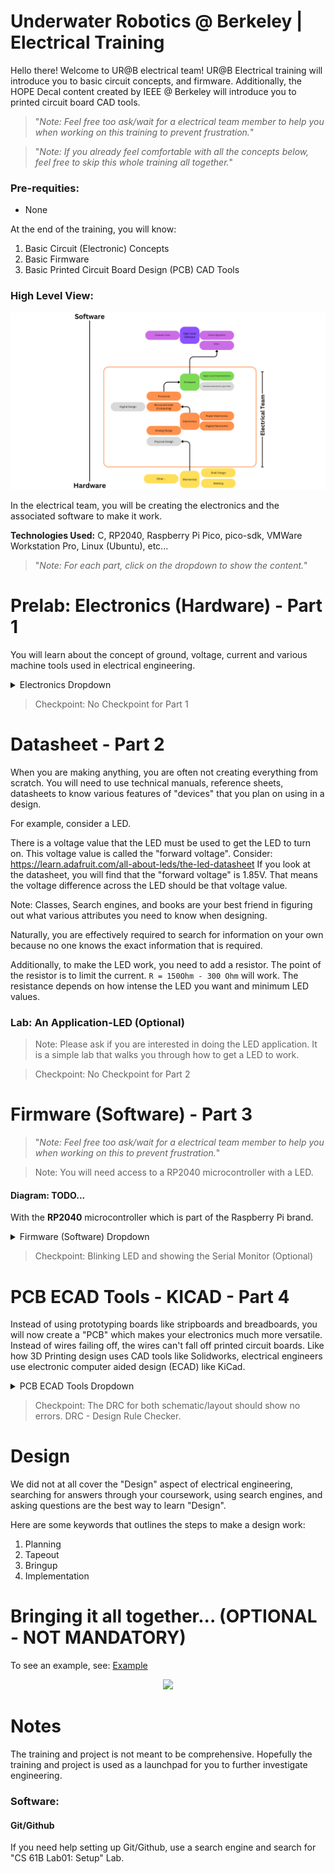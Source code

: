 # Underwater Robotics @ Berkeley | Electrical Training

Hello there! Welcome to UR@B electrical team! UR@B Electrical training will introduce you to basic circuit concepts, and firmware. Additionally, the HOPE Decal content created by IEEE @ Berkeley will introduce you to printed circuit board CAD tools. 

> "*Note: Feel free too ask/wait for a electrical team member to help you when working on this training to prevent frustration.*"

> "*Note: If you already feel comfortable with all the concepts below, feel free to skip this whole training all together.*"

### Pre-requities:
- None

At the end of the training, you will know: 

1. Basic Circuit (Electronic) Concepts
2. Basic Firmware
3. Basic Printed Circuit Board Design (PCB) CAD Tools 

### High Level View:
<p align="center">
    <img src="./imgs//urclub_highlevel_overview.png"/>
</p>
In the electrical team, you will be creating the electronics and the associated software to make it work. 

<br>

**Technologies Used:** C, RP2040, Raspberry Pi Pico, pico-sdk, VMWare Workstation Pro, Linux (Ubuntu), etc...

> "*Note: For each part, click on the dropdown to show the content.*"


# Prelab: Electronics (Hardware) - Part 1

You will learn about the concept of ground, voltage, current and various machine tools used in electrical engineering. 

<details>
<summary>Electronics Dropdown</summary>

## Current
Current is the rate at which electrons (particles) flow. Remember that particles are physical in nature. 

## Voltage 
Particles will stay still unless there is enough pressure to get them moving. Voltage is the difference in electric potential energy between two points. 
It is the **"Push"** that gives pressure to push electrons (particles) through a circuit. 

## Reference Voltage (Ground) 
<p align="center">
    <img height="200px" src="./imgs/reference_mountain.png"/>
</p>
Reference voltage commonly referred to as **ground** is a value that can be used with respect to everything else. 
One example is that "Earth ground" can be used as the reference voltage but most times the reference voltage is relative to the application. 

</br>

**"Common" ground** is the reference voltage that is shared across
the whole application. 

> **V_GND = 0 V**

Most times, zero volts are used as the reference voltage to make calculations easier.  

Note that the reference voltage may not necessarily be 0 volts, It can be any value as long as the circuit designer is consistent. 

## Resistance
Resistance is the opposition to the flow of current. Everything has resistance including wires itself. 

## Ohm Law
<p align="center">
    <img height="200px" src="./imgs//Ohms-law.jpg"/>
</p>
Image Credits: Build-electronics-circuit / Oyvind Nydal Dahl

</br>

Bringing it all together with Ohm's Law.  

> Voltage = Current * Resistance
 
> Current = Voltage / Resistance

> Resistance = Voltage / Current 

## Hardware Equipment
> Note: Please ask if you are interested in getting hands on experience with these machines.

### Power Supply Unit
Power supply unit provide a voltage source. 

### Multimeter
Measures Voltage, Current, and Resistance.

### Oscilloscope
Mainly used for tracking "signals". Oscilloscope is a multimeter but able to provide a graph of voltage over time. 

</details>

> Checkpoint: No Checkpoint for Part 1

# Datasheet - Part 2 
When you are making anything, you are often not creating everything from scratch. You will need to use technical manuals, reference sheets, datasheets to know various features of "devices" that you plan on using in a design.

For example, consider a LED. 

There is a voltage value that the LED must be used to get the LED to turn on. This voltage value is called the "forward voltage". 
Consider: https://learn.adafruit.com/all-about-leds/the-led-datasheet
If you look at the datasheet, you will find that the "forward voltage" is 1.85V. That means the voltage difference across the LED should be that voltage value.

Note: Classes, Search engines, and books are your best friend in figuring out what various attributes you need to know when designing. 

Naturally, you are effectively required to search for information on your own because no one knows the exact information that is required.

Additionally, to make the LED work, you need to add a resistor. The point of the resistor is to limit the current. `R = 150Ohm - 300 Ohm` will work. The resistance depends on how intense the LED you want and minimum LED values.

### Lab: An Application-LED (Optional)
> Note: Please ask if you are interested in doing the LED application. It is a simple lab that walks you through how to get a LED to work.

> Checkpoint: No Checkpoint for Part 2

# Firmware (Software) - Part 3
> "*Note: Feel free too ask/wait for a electrical team member to help you when working on this to prevent frustration.*"

> Note: You will need access to a RP2040 microcontroller with a LED.

#### Diagram: TODO...

With the **RP2040** microcontroller which is part of the Raspberry Pi brand. 

<details>
<summary>Firmware (Software) Dropdown</summary>

## Development Environment Setup
Setting up Ubuntu with VMWare Workstation Virtual Desktop 

1.  Download VMWare Workstation Pro from broadcom.com
2.  Download Ubuntu24.04 LTS ISO
3.  Add the Ubuntu to VMWare
4. Command Line: 
    In the Ubuntu Create 2 folders somewhere:
    - “development”, “program_files”
        - Do this by opening command line and going to the root directory. ~/
        - run `“mkdir development”`
            - It will be used to do any development
        - run `“mkdir program_files”`
            - Stores program files that you will see below such as picotool and pico-sdk
6. There are two ways to install programs. Using a package manager or downloading the program directly and then installing.
  - Note: Normally in other OS, you can double click files and a installer pops up, but in linux, you need to use `"sudo apt install ./<filename>.deb` 
  - Recommendation: Use one Package Manager. Ubuntu has “Snap” and “APT” . I recommend using “APT” and staying consistent.
7. Some Notes: Adding Environment Variables
    - Used when Building and compiling projects so programs know where files are
        - vim ~/.basrhc
        - Add by using EXPORT VAR_NAME=”/path”
8. Download VSCode by Googling “VScode Ubuntu” and downloading the .deb file
    - Open a terminal and goto the “Downloads folder” then run `“sudo apt install ./<filename>.deb”`
    - You can now run `“code .”` in directories in the terminal to open VSCode for a directory.
    - Other method of installing: `sudo snap install code --classic`
    - In terminal, run: `code --install-extension ms-vscode.cmake-tools`
    - In terminal, run: `code --install-extension ms-vscode.cpptools`
9. Download “Github CLI”. “gh” in the APT package manager
    - run `“gh auth login”` and login to github.
10. Packages Needed: sudo apt install gh git curl screen

Some Command Line Commands: https://www.git-tower.com/blog/command-line-cheat-sheet/

## Setting up Raspberry Pi Development:**
> Source/Reference: Many of the instructions and command was adapted from [lf-lang.org ](https://www.lf-lang.org/embedded-lab/GettingStarted.html)

1. Packages Needed: `sudo apt install gh git curl screen`

### Installing PICO-SDK
1. In the program_files directory, clone https://github.com/raspberrypi/pico-sdk. `gh repo clone raspberrypi/pico-sdk` command. 
2. Packages Needed: `sudo apt install cmake gcc-arm-none-eabi libnewlib-arm-none-eabi libstdc++-arm-none-eabi-newlib`
3. `cd` to the program_files/pico-sdk and run `git submodule update --init`
4. Set the PICO_SDK_PATH
   1. 
      1. run `export PICO_SDK_PATH=`pwd`
      2. run `echo "export PICO_SDK_PATH=$PICO_SDK_PATH" >> ~/.profile`
   2. Alternative Method: 
      1. In terminal: `vim ~/.basrhc`
      2. Use `pwd` to figure out what the absolute path to the pico-sdk
      3. Add `EXPORT PICO_SDK_PATH=”/home/<ubuntuname>/program_files/pico-sdk"` to the end of the file.
   
### Installing PICO-TOOL
1. Follow: [Reference](https://www.lf-lang.org/embedded-lab/Non-Nix.html#install-picotool)
1. In the program_files directory, clone https://github.com/raspberrypi/picotool. `gh repo clone raspberrypi/picotool` command. 
2. Packages Needed: `sudo apt install build-essential pkg-config libusb-1.0-0-dev cmake`
3. Make sure you have run `"git submodule update --init"` in the PICO-SDK.
4. Go through the process of running the commands in program_files

### RP Other
1.  To allow RP2040 via USB without superuser priviledges 
> `curl -s https://raw.githubusercontent.com/raspberrypi/picotool/master/udev/99-picotool.rules | sudo tee -a /etc/udev/rules.d/99-picotool.rules >/dev/null`. See: [more info.](https://www.lf-lang.org/embedded-lab/Prerequisites.html#using-picotool-on-linuxwsl)


## Creating your first RP2040 Project
1. Goto the `development` directory. If you are in `/program_files`, then run `cd ../development` 
2. Fork and Clone the training repo that belongs to you. `gh repo clone <github_username>/electrical_training`
   1. Goto `https://github.com/berkeleyauv/electrical_training` and find the "fork" button which is close to the `green <> Code` button. 
   2. Clone the training repo. The repo shouldn't belong to `berkeleyauv`
3. Login and authenticate yourself by doing `gh auth login` 
4. Alternatively: Instead of forking, Create your own branch `first/lastname` and run `git checkout first/lastname` 
   1. Permissions issues may be created due too `berkeleyauv/electrical-training`
5.  Note: When you want to `"save"`, run `git add .` then `git commit -m "whatever message you want"` and run `git push origin <your own branch or just main>`
    1. If you have forked, then push to "main"
    2. If you have created a branch, then push to the "branch"
    3. Check what remote options you have by running `git remote -v` . It may not be "origin"
       1. If you don't have origin, run `git remote add origin https://github.com/linktorepo`
6. All the setup has been done. Now, create a new folder and label it `rp2040_blink`. `cd` to the electrical-training repo and run `mkdir rp2040_blink`
7. If you haven't already. open vscode to the directory by running `code .`
8. `cd` into `rp2040_blink` in terminal. 
9. create a `pico_sdk_import.cmake` file
   1.  Goto `<PICO_SDK_PATH>/external/pico_sdk_import.cmake` file using another terminal or vscode. 
   2.  Copy and paste the file contents to `pico_sdk_import.cmake` that you have just created
   ```
        This is a copy of <PICO_SDK_PATH>/external/pico_sdk_import.cmake
        ...Get a copy from the file above.
    ```

10. Create `blink.c` file. 
    ```#include "stdio.h"

        #include "pico/stdlib.h"

        #define GPIO_ON 1

        #define GPIO_OFF 0

        #define LED_PIN 25

        int main() {
            //Intiailize stdio
            stdio_init_all();

            gpio_init(LED_PIN);
            gpio_set_dir(LED_PIN, GPIO_OUT);

            while(true) {
                printf("Blinking On!\n");
                gpio_put(LED_PIN, GPIO_ON);
                sleep_ms(2000);
                printf("Blinking Off!\n");
                gpio_put(LED_PIN, GPIO_OFF);
                sleep_ms(2000);
            }

        } ```
11. Create `CMakeLists.txt`
    ```
        #Source: https://www.youtube.com/watch?v=JhajoAyP8e4
        cmake_minimum_required(VERSION 3.12)

        # PULL in PICO SDK 
        include(pico_sdk_import.cmake)

        project(blink C CXX ASM)
        set(CMAKE_C_STANDARD 11)
        set(CMAKE_CXX_STANDARD 17)

        set(PICO_EXAMPLES_PATH ${PROJECT_SOURCE_DIR})

        #Using picotool
        set(picotool_DIR $MY_INSTALL_DIR/picotool)

        #Initializing the SDK
        pico_sdk_init()

        add_executable(blink blink.c)

        # Pull in our pico_stdlib which pulls in common libraries
        target_link_libraries(blink pico_stdlib)

        # Create map/bin/hex file etc.
        pico_enable_stdio_usb(blink 1)
        pico_enable_stdio_uart(blink 0)

        pico_add_extra_outputs(blink)
    ```

12. Create a `build` directory. run `mkdir build`
13. cd into `build`
14. run `cmake ..`
15. run `make`
16. You will now see "blink.elf" in the folder. 
17. Connecting USB to the RP2040 MCU 
    1. Put the Raspberry Pi PICO into BootMode
       1.  Disconnect the USB
       2. Hold the Button and put the USB back in while simultaneously holding the button.
       3. If you are using VMWare Workstation, make sure that the RP2040 is connected to the virtual machine instead of your host computer.
       4. If it isn’t, right click the virtual machine at the side panel and goto “Removeable” Devices. then select RP2 Boot and Connect
<p align="center">
    <img height="200px" src="./imgs//rp2040_usb_boot.png"/>
</p>

18. Run `picotool load -x blink.elf`

19. Congratulations! The LED should be blinking.

For more examples, see: https://github.com/raspberrypi/pico-examples.git

## Debugging: Monitor (Optional)

### Serial Monitor Debugging
1. At this point, you have the necessary toolchain to make any rp2040 project work.
2. To debug, often times you want to see print statements to know what your project is doing.
3. Follow: https://www.lf-lang.org/embedded-lab/Tools.html#finding-the-device-on-linux
4. Install "Screen"
5. Use `ls /dev/ttyACM*` to find the `PORT` that has the serial monitor.
6. Ensure these attributes exist in the corresponding files
    ```
    blink.c:main(..)
    //Add to the start of the main
    stdio_init_all(); 

    CMAKELists.c: 
    pico_enable_stdio_usb(blink 1)
    pico_enable_stdio_uart(blink 0)
    ```
7. Run `sudo screen <device> 115200`


### SWD Debugging
N/A

### JTAG Debugging
N/A

</details>

> Checkpoint: Blinking LED and showing the Serial Monitor (Optional)

# PCB ECAD Tools - KICAD - Part 4

Instead of using prototyping boards like stripboards and breadboards, you will now create a "PCB" which makes your electronics much more versatile. Instead of wires failing off, the wires can't fall off printed circuit boards. Like how 3D Printing design uses CAD tools like Solidworks, electrical engineers use electronic computer aided design (ECAD) like KiCad. 

<details>
<summary>PCB ECAD Tools Dropdown</summary>

To get used to the KiCad ECAD software, please follow the HOPE course. 
#### Hands on PCB Engineering (HOPE) | IEEE @ Berkeley
IEEE @ Berkeley has created a awesome decal (course) on printed circuit board design. All content and credits goes to staff at the Hope Decal

See HOPE Decal- https://ieee.berkeley.edu/hope/
If the link does not work, please search for: IEEE Berkeley HOPE Decal
<br>

**For underwater robotics, Please do the following content and associated labs:**
1. Install Kicad
2. Light Sensor Schematic
3. Light Sensor Components
4. Light Sensor Layout
5. USB Charger Components (Optional)
6. USB Charger Schematic (Optional)
7. USB Charger Layout (Optional)
<p align="center">
    <img src="./imgs/hope_decal_schedule.png"/>
</p>

</details>

> Checkpoint: The DRC for both schematic/layout should show no errors. DRC - Design Rule Checker.

# Design
We did not at all cover the "Design" aspect of electrical engineering, searching for answers through your coursework, using search engines, and asking questions are the best way to learn "Design". 

Here are some keywords that outlines the steps to make a design work:
1. Planning
2. Tapeout
3. Bringup
4. Implementation

# Bringing it all together... (OPTIONAL - NOT MANDATORY)
To see an example, see: [Example](./example_design/README.md)
<p align="center">
    <img src="./imgs/example_design/block.png"/>
</p>

# Notes
The training and project is not meant to be comprehensive. Hopefully the training and project is used as a launchpad for you to further investigate engineering.

### Software:

#### Git/Github
If you need help setting up Git/Github, use a search engine and search for "CS 61B Lab01: Setup" Lab. 